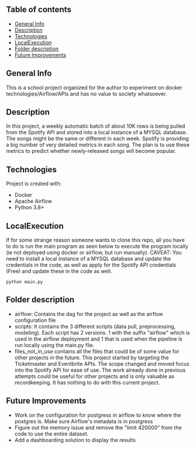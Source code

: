 

## Table of contents
* [General Info](#general-info)
* [Description](#description)
* [Technologies](#technologies)
* [LocalExecution](#localexecution)
* [Folder description](#Folder-description)
* [Future Improvements](#Future-Improvements)

## General Info
This is a school project organized for the author to experiment on docker technologies/Airflow/APIs and has no value to society whatsoever. 

## Description
In this project, a weekly automatic batch of about 10K rows is being pulled from the Spotify API and stored into a local instance of a MYSQL database. The songs might be the same or different in each week. Spotify is providing a big number of very detailed metrics in each song. The plan is to use these metrics to predict whether newly-released songs will become popular.

## Technologies
Project is created with:
* Docker
* Apache Airflow
* Python 3.8+


## LocalExecution

If for some strange reason someone wants to clone this repo, all you have to do is run the main program as seen below to execute the program locally (ie not deployed using docker or airflow, but run manually). CAVEAT: You need to install a local instance of a MYSQL database and update the credentials in the code, as well as apply for the Spotify API credentials (Free) and update these in the code as well. 


```
python main.py
```

## Folder description

* airflow: Contains the dag for the project as well as the airflow configuration file
* scripts: It contains the 3 different scripts (data pull, preprocessing, modeling). Each script has 2 versions. 1 with the suffix "airflow" which is used in the airflow deployment and 1 that is used when the pipeline is run locally using the main.py file.  
* files_not_in_use contains all the files that could be of some value for other projects in the future. This project started by targeting the Ticketmaster and Eventbrite APIs. The scope changed and moved focus into the Spotify API for ease of use. The work already done in previous attempts could be useful for other projects and is only valuable as recordkeeping. It has nothing to do with this current project. 


## Future Improvements
* Work on the configuration for postgress in airflow to know where the postgres is. Make sure Airflow's metadata is in postgress
* Figure out the memory issue and remove the "limit 420000" from the code to use the entire dataset. 
* Add a dashboarding solution to display the results 

